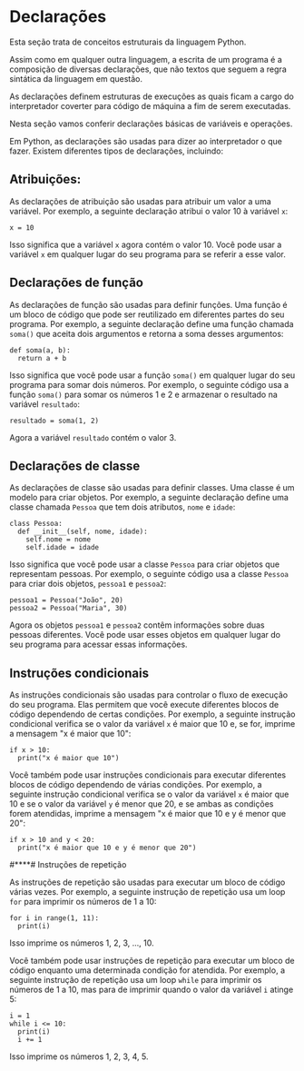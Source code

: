 # Declarações

Esta seção trata de conceitos estruturais da linguagem Python.

Assim como em qualquer outra linguagem, a escrita de um programa é a composição de diversas declarações, que não textos que seguem a regra sintática da linguagem em questão.

As declarações definem estruturas de execuções as quais ficam a cargo do interpretador coverter para código de máquina a fim de serem executadas.

Nesta seção vamos conferir declarações básicas de variáveis e operações.

Em Python, as declarações são usadas para dizer ao interpretador o que fazer. Existem diferentes tipos de declarações, incluindo:

## Atribuições:

As declarações de atribuição são usadas para atribuir um valor a uma variável. Por exemplo, a seguinte declaração atribui o valor 10 à variável `x`:

```
x = 10
```

Isso significa que a variável `x` agora contém o valor 10. Você pode usar a variável `x` em qualquer lugar do seu programa para se referir a esse valor.

## Declarações de função

As declarações de função são usadas para definir funções. Uma função é um bloco de código que pode ser reutilizado em diferentes partes do seu programa. Por exemplo, a seguinte declaração define uma função chamada `soma()` que aceita dois argumentos e retorna a soma desses argumentos:

```
def soma(a, b):
  return a + b
```

Isso significa que você pode usar a função `soma()` em qualquer lugar do seu programa para somar dois números. Por exemplo, o seguinte código usa a função `soma()` para somar os números 1 e 2 e armazenar o resultado na variável `resultado`:

```
resultado = soma(1, 2)
```

Agora a variável `resultado` contém o valor 3.

## Declarações de classe

As declarações de classe são usadas para definir classes. Uma classe é um modelo para criar objetos. Por exemplo, a seguinte declaração define uma classe chamada `Pessoa` que tem dois atributos, `nome` e `idade`:

```
class Pessoa:
  def __init__(self, nome, idade):
    self.nome = nome
    self.idade = idade
```

Isso significa que você pode usar a classe `Pessoa` para criar objetos que representam pessoas. Por exemplo, o seguinte código usa a classe `Pessoa` para criar dois objetos, `pessoa1` e `pessoa2`:

```
pessoa1 = Pessoa("João", 20)
pessoa2 = Pessoa("Maria", 30)
```

Agora os objetos `pessoa1` e `pessoa2` contêm informações sobre duas pessoas diferentes. Você pode usar esses objetos em qualquer lugar do seu programa para acessar essas informações.

## Instruções condicionais

As instruções condicionais são usadas para controlar o fluxo de execução do seu programa. Elas permitem que você execute diferentes blocos de código dependendo de certas condições. Por exemplo, a seguinte instrução condicional verifica se o valor da variável `x` é maior que 10 e, se for, imprime a mensagem "x é maior que 10":

```
if x > 10:
  print("x é maior que 10")
```

Você também pode usar instruções condicionais para executar diferentes blocos de código dependendo de várias condições. Por exemplo, a seguinte instrução condicional verifica se o valor da variável `x` é maior que 10 e se o valor da variável `y` é menor que 20, e se ambas as condições forem atendidas, imprime a mensagem "x é maior que 10 e y é menor que 20":

```
if x > 10 and y < 20:
  print("x é maior que 10 e y é menor que 20")
```

#****# Instruções de repetição

As instruções de repetição são usadas para executar um bloco de código várias vezes. Por exemplo, a seguinte instrução de repetição usa um loop `for` para imprimir os números de 1 a 10:

```
for i in range(1, 11):
  print(i)
```

Isso imprime os números 1, 2, 3, ..., 10.

Você também pode usar instruções de repetição para executar um bloco de código enquanto uma determinada condição for atendida. Por exemplo, a seguinte instrução de repetição usa um loop `while` para imprimir os números de 1 a 10, mas para de imprimir quando o valor da variável `i` atinge 5:

```
i = 1
while i <= 10:
  print(i)
  i += 1
```

Isso imprime os números 1, 2, 3, 4, 5.